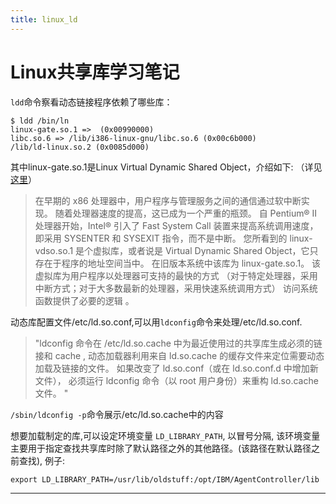 ```yaml
---
title: linux_ld
---
```


<head>
<link rel='stylesheet' href='/style/github2.css'/>
<meta http-equiv="Content-Type" content="text/html; charset=utf-8" />
</head>

Linux共享库学习笔记 
=================

`ldd`命令察看动态链接程序依赖了哪些库： 

    $ ldd /bin/ln  
    linux-gate.so.1 =>  (0x00990000)  
    libc.so.6 => /lib/i386-linux-gnu/libc.so.6 (0x00c6b000)  
    /lib/ld-linux.so.2 (0x0085d000)  


其中linux-gate.so.1是Linux Virtual Dynamic Shared Object，介绍如下: 
（详见[这里](http://www.ibm.com/developerworks/cn/linux/l-lpic1-v3-102-3/)） 

> 在早期的 x86 处理器中，用户程序与管理服务之间的通信通过软中断实现。 随着处理器速度的提高，这已成为一个严重的瓶颈。 自 Pentium® II 处理器开始，Intel® 引入了 Fast System Call 装置来提高系统调用速度， 即采用 SYSENTER 和 SYSEXIT 指令，而不是中断。 
您所看到的 linux-vdso.so.1 是个虚拟库，或者说是 Virtual Dynamic Shared Object，它只存在于程序的地址空间当中。 在旧版本系统中该库为 linux-gate.so.1。 该虚拟库为用户程序以处理器可支持的最快的方式 （对于特定处理器，采用中断方式；对于大多数最新的处理器，采用快速系统调用方式） 访问系统函数提供了必要的逻辑 。


动态库配置文件/etc/ld.so.conf,可以用`ldconfig`命令来处理/etc/ld.so.conf. 

> "ldconfig 命令在 /etc/ld.so.cache 中为最近使用过的共享库生成必须的链接和 cache , 动态加载器利用来自 ld.so.cache 的缓存文件来定位需要动态加载及链接的文件。 如果改变了 ld.so.conf（或在 ld.so.conf.d 中增加新文件）， 必须运行 ldconfig 命令（以 root 用户身份）来重构 ld.so.cache 文件。 "

`/sbin/ldconfig -p`命令展示/etc/ld.so.cache中的内容 

想要加载制定的库,可以设定环境变量 `LD_LIBRARY_PATH`, 以冒号分隔, 该环境变量主要用于指定查找共享库时除了默认路径之外的其他路径。(该路径在默认路径之前查找), 例子: 
 
    export LD_LIBRARY_PATH=/usr/lib/oldstuff:/opt/IBM/AgentController/lib

----

<div id="disqus_thread"></div>
<script type="text/javascript">
/* * * CONFIGURATION VARIABLES: EDIT BEFORE PASTING INTO YOUR WEBPAGE * * */
    var disqus_shortname = 'gaopenghigh'; // required: replace example with your forum shortname

    /* * * DON'T EDIT BELOW THIS LINE * * */
    (function() {
        var dsq = document.createElement('script'); dsq.type = 'text/javascript'; dsq.async = true;
        dsq.src = '//' + disqus_shortname + '.disqus.com/embed.js';
        (document.getElementsByTagName('head')[0] || document.getElementsByTagName('body')[0]).appendChild(dsq);
    })();
</script>
<script>
  (function(i,s,o,g,r,a,m){i['GoogleAnalyticsObject']=r;i[r]=i[r]||function(){
  (i[r].q=i[r].q||[]).push(arguments)},i[r].l=1*new Date();a=s.createElement(o),
  m=s.getElementsByTagName(o)[0];a.async=1;a.src=g;m.parentNode.insertBefore(a,m)
  })(window,document,'script','//www.google-analytics.com/analytics.js','ga');

  ga('create', 'UA-40539766-1', 'github.com');
  ga('send', 'pageview');

</script>
